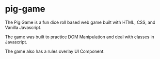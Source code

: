 # pig-game
The Pig Game is a fun dice roll based web game built with HTML, CSS, and Vanilla Javascript. 

The game was built to practice DOM Manipulation and deal with classes in Javascript. 

The game also has a rules overlay UI Component. 
